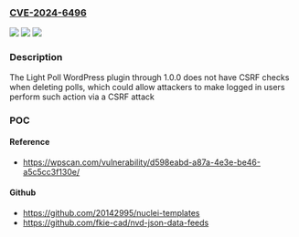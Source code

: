### [CVE-2024-6496](https://cve.mitre.org/cgi-bin/cvename.cgi?name=CVE-2024-6496)
![](https://img.shields.io/static/v1?label=Product&message=Light%20Poll&color=blue)
![](https://img.shields.io/static/v1?label=Version&message=n%2Fa&color=blue)
![](https://img.shields.io/static/v1?label=Vulnerability&message=CWE-352%20Cross-Site%20Request%20Forgery%20(CSRF)&color=brighgreen)

### Description

The Light Poll WordPress plugin through 1.0.0 does not have CSRF checks when deleting polls, which could allow attackers to make logged in users perform such action via a CSRF attack

### POC

#### Reference
- https://wpscan.com/vulnerability/d598eabd-a87a-4e3e-be46-a5c5cc3f130e/

#### Github
- https://github.com/20142995/nuclei-templates
- https://github.com/fkie-cad/nvd-json-data-feeds

